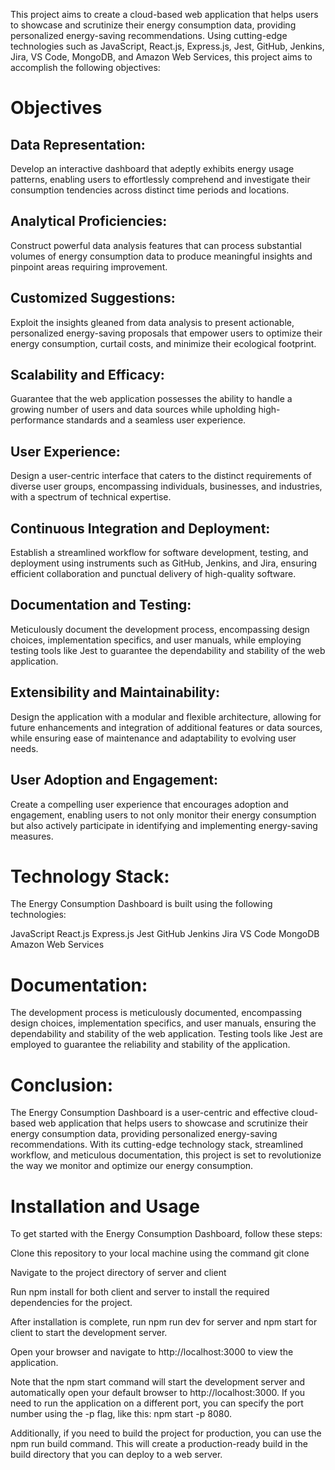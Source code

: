 This project aims to create a cloud-based web application that helps users to showcase and scrutinize their energy consumption data, providing personalized energy-saving recommendations. Using cutting-edge technologies such as JavaScript, React.js, Express.js, Jest, GitHub, Jenkins, Jira, VS Code, MongoDB, and Amazon Web Services, this project aims to accomplish the following objectives:

<h1>Objectives</h1>
<h2>Data Representation:</h2> 
Develop an interactive dashboard that adeptly exhibits energy usage patterns, enabling users to effortlessly comprehend and investigate their consumption tendencies across distinct time periods and locations.

<h2>Analytical Proficiencies: </h2>
Construct powerful data analysis features that can process substantial volumes of energy consumption data to produce meaningful insights and pinpoint areas requiring improvement.

<h2>Customized Suggestions: </h2>
Exploit the insights gleaned from data analysis to present actionable, personalized energy-saving proposals that empower users to optimize their energy consumption, curtail costs, and minimize their ecological footprint.

<h2>Scalability and Efficacy: </h2>
Guarantee that the web application possesses the ability to handle a growing number of users and data sources while upholding high-performance standards and a seamless user experience.

<h2>User Experience: </h2>
Design a user-centric interface that caters to the distinct requirements of diverse user groups, encompassing individuals, businesses, and industries, with a spectrum of technical expertise.

<h2>Continuous Integration and Deployment: </h2>
Establish a streamlined workflow for software development, testing, and deployment using instruments such as GitHub, Jenkins, and Jira, ensuring efficient collaboration and punctual delivery of high-quality software.

<h2>Documentation and Testing: </h2>
Meticulously document the development process, encompassing design choices, implementation specifics, and user manuals, while employing testing tools like Jest to guarantee the dependability and stability of the web application.

<h2>Extensibility and Maintainability: </h2>
Design the application with a modular and flexible architecture, allowing for future enhancements and integration of additional features or data sources, while ensuring ease of maintenance and adaptability to evolving user needs.

<h2>User Adoption and Engagement:</h2>
Create a compelling user experience that encourages adoption and engagement, enabling users to not only monitor their energy consumption but also actively participate in identifying and implementing energy-saving measures.

<h1>Technology Stack:</h1>

The Energy Consumption Dashboard is built using the following technologies:

JavaScript
React.js
Express.js
Jest
GitHub
Jenkins
Jira
VS Code
MongoDB
Amazon Web Services

<h1>Documentation:</h1>

The development process is meticulously documented, encompassing design choices, implementation specifics, and user manuals, ensuring the dependability and stability of the web application. Testing tools like Jest are employed to guarantee the reliability and stability of the application.

<h1>Conclusion:</h1>

The Energy Consumption Dashboard is a user-centric and effective cloud-based web application that helps users to showcase and scrutinize their energy consumption data, providing personalized energy-saving recommendations. With its cutting-edge technology stack, streamlined workflow, and meticulous documentation, this project is set to revolutionize the way we monitor and optimize our energy consumption.

<h1>Installation and Usage</h1>
To get started with the Energy Consumption Dashboard, follow these steps:

Clone this repository to your local machine using the command git clone 

Navigate to the project directory of server and client

Run npm install for both client and server to install the required dependencies for the project.

After installation is complete, run npm run dev for server and npm start for client to start the development server.

Open your browser and navigate to http://localhost:3000 to view the application.

Note that the npm start command will start the development server and automatically open your default browser to http://localhost:3000. If you need to run the application on a different port, you can specify the port number using the -p flag, like this: npm start -p 8080.

Additionally, if you need to build the project for production, you can use the npm run build command. This will create a production-ready build in the build directory that you can deploy to a web server.
